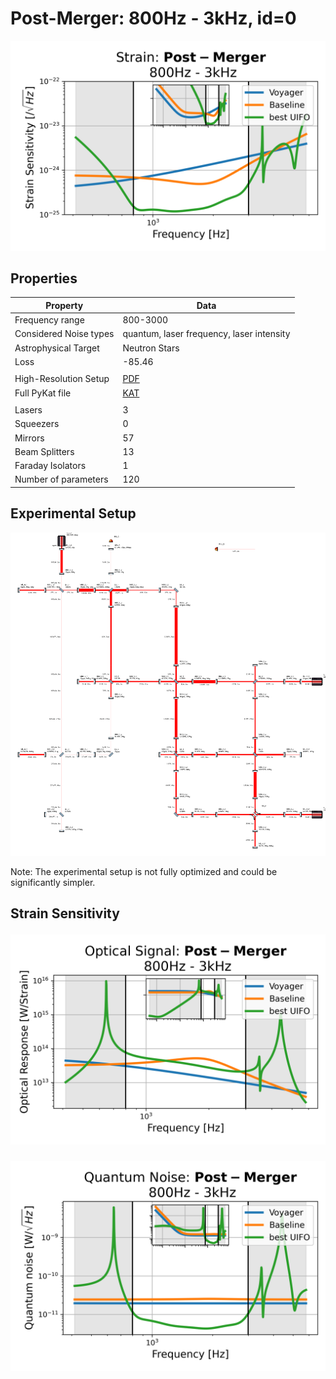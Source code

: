 # Post-Merger: 800Hz - 3kHz, id=0
<p align="center"><img src="strain.png" alt="Plot of Strain" width="666px"></p>

## Properties
| Property                              | Data                                                       |
| ------------------------------------- | ----------------------------------------------------------------- |
| Frequency range                   | 800-3000 |
| Considered Noise types                   | quantum, laser frequency, laser intensity |
| Astrophysical Target                   | Neutron Stars |
| Loss               | -85.46 |
|               |  |
| High-Resolution Setup | [PDF](setup.pdf) |
| Full PyKat file       | [KAT](CFGS_8_-85.46_120_1656378400_0_2318771219.txt) |
|               |  |
| Lasers |  3 |
| Squeezers |  0 |
| Mirrors |  57 |
| Beam Splitters |  13 |
| Faraday Isolators |  1 |
| Number of parameters  | 120 |
## Experimental Setup
<p align="center"><img src="setup.png" alt="setup" width="666px"></p>

Note: The experimental setup is not fully optimized and could be significantly simpler.

## Strain Sensitivity<p align="center"><img src="signal.png" alt="Plot of Signal" width="666px"></p>

<p align="center"><img src="noise.png" alt="Plot of Noise" width="666px"></p>

